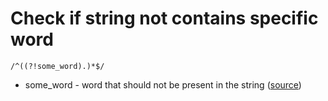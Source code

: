 # Check if string not contains specific word

```regex
/^((?!some_word).)*$/
```

- some_word - word that should not be present in the string ([source](https://stackoverflow.com/a/406408/15840728))
